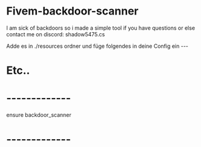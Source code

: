 # Fivem-backdoor-scanner
I am sick of backdoors so i made a simple tool if you have questions or else contact me on discord: shadow5475.cs



Adde es in ./resources ordner und füge folgendes in deine Config ein ---


# Etc..
# -------------
ensure backdoor_scanner
# -------------
